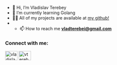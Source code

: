 - 👋 Hi, I’m Vladislav Terebey
- 🌱 I’m currently learning Golang
- 👨‍💻 All of my projects are available at [my github!](https://github.com/vterebey)
- - 📫 How to reach me **vladterebei@gmail.com**
 
<h3 align="left">Connect with me:</h3>
<p align="left">
<a href="https://www.linkedin.com/in/terebey-vladislav/" target="blank"><img align="center" src="https://raw.githubusercontent.com/rahuldkjain/github-profile-readme-generator/master/src/images/icons/Social/linked-in-alt.svg" alt="vladislav-terebey" height="30" width="40" /></a>
<a href="https://instagram.com/vterebey" target="blank"><img align="center" src="https://raw.githubusercontent.com/rahuldkjain/github-profile-readme-generator/master/src/images/icons/Social/instagram.svg" alt="vterebey" height="30" width="40" /></a>
</p>
<!---
vterebey/vterebey is a ✨ special ✨ repository because its `README.md` (this file) appears on your GitHub profile.
You can click the Preview link to take a look at your changes.
--->
